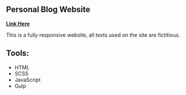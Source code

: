 ## Personal Blog Website

**[Link Here](https://alexey-kovalevich.github.io/Blog/project/)**

This is a fully responsive website, all texts used on the site are fictitious.

## Tools:

 - HTML
 - SCSS
 - JavaScript
 - Gulp

